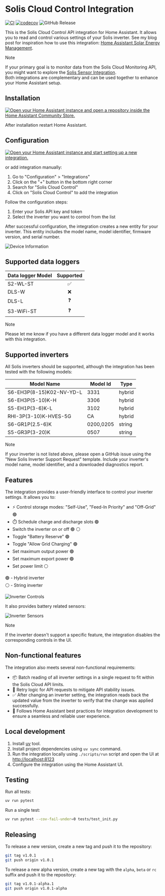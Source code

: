 # Solis Cloud Control Integration

[![CI](https://github.com/mkuthan/solis-cloud-control/actions/workflows/ci.yml/badge.svg)](https://github.com/mkuthan/solis-cloud-control/actions/workflows/ci.yml)
[![codecov](https://codecov.io/gh/mkuthan/solis-cloud-control/graph/badge.svg?token=19S6622V10)](https://codecov.io/gh/mkuthan/solis-cloud-control)
![GitHub Release](https://img.shields.io/github/v/release/mkuthan/solis-cloud-control)

This is the Solis Cloud Control API integration for Home Assistant.
It allows you to read and control various settings of your Solis inverter.
See my blog post for inspiration how to use this integration: [Home Assistant Solar Energy Management](https://mkuthan.github.io/blog/2025/04/12/home-assistant-solar/).

> [!NOTE]
> If your primary goal is to monitor data from the Solis Cloud Monitoring API, you might want to explore the [Solis Sensor Integration](https://github.com/hultenvp/solis-sensor/).  
> Both integrations are complementary and can be used together to enhance your Home Assistant setup.

## Installation

[![Open your Home Assistant instance and open a repository inside the Home Assistant Community Store.](https://my.home-assistant.io/badges/hacs_repository.svg)](https://my.home-assistant.io/redirect/hacs_repository/?owner=mkuthan&repository=solis-cloud-control)

After installation restart Home Assistant.

## Configuration

[![Open your Home Assistant instance and start setting up a new integration.](https://my.home-assistant.io/badges/config_flow_start.svg)](https://my.home-assistant.io/redirect/config_flow_start/?domain=solis_cloud_control)

or add integration manually:

1. Go to "Configuration" > "Integrations"
2. Click on the "+" button in the bottom right corner
3. Search for "Solis Cloud Control"
4. Click on "Solis Cloud Control" to add the integration

Follow the configuration steps:

1. Enter your Solis API key and token
2. Select the inverter you want to control from the list

After successful configuration, the integration creates a new entity for your inverter. This entity includes the model name, model identifier, firmware version, and serial number.

![Device Information](device_info.png)

## Supported data loggers

| Data logger Model | Supported |
| ----------------- | :-------: |
| S2-WL-ST          |     ✅     |
| DLS-W             |     ❌     |
| DLS-L             |     ❓     |
| S3-WiFi-ST        |     ❓     |

> [!NOTE]
> Please let me know if you have a different data logger model and it works with this integration.

## Supported inverters

All Solis inverters should be supported, although the integration has been tested with the following models:

| Model Name               | Model Id  | Type   |
| ------------------------ | --------- | ------ |
| S6-EH3P(8-15)K02-NV-YD-L | 3331      | hybrid |
| S6-EH3P(5-10)K-H         | 3306      | hybrid |
| S5-EH1P(3-6)K-L          | 3102      | hybrid |
| RHI-3P(3-10)K-HVES-5G    | CA        | hybrid |
| S6-GR1P(2.5-6)K          | 0200,0205 | string |
| S5-GR3P(3-20)K           | 0507      | string |

> [!NOTE]
> If your inverter is not listed above, please open a GitHub issue using the "New Solis Inverter Support Request" template.
> Include your inverter's model name, model identifier, and a downloaded diagnostics report.

## Features

The integration provides a user-friendly interface to control your inverter settings. It allows you to:

* ⚡ Control storage modes: "Self-Use", "Feed-In Priority" and "Off-Grid" 🟢
* ⏱️ Schedule charge and discharge slots 🟢
* Switch the inverter on or off 🟢 ⚪️
* Toggle "Battery Reserve" 🟢
* Toggle "Allow Grid Charging" 🟢
* Set maximum output power 🟢
* Set maximum export power 🟢
* Set power limit ⚪️

🟢 - Hybrid inverter  
⚪️ - String inverter

![Inverter Controls](inverter_controls.png)

It also provides battery related sensors:

![Inverter Sensors](inverter_sensors.png)

> [!NOTE]
> If the inverter doesn't support a specific feature, the integration disables the corresponding controls in the UI.

## Non-functional features

The integration also meets several non-functional requirements:

* 📦 Batch reading of all inverter settings in a single request to fit within the Solis Cloud API limits.
* 🔄 Retry logic for API requests to mitigate API stability issues.
* ✅ After changing an inverter setting, the integration reads back the updated value from the inverter to verify that the change was applied successfully.
* 🏡 Follows Home Assistant best practices for integration development to ensure a seamless and reliable user experience.

## Local development

1. Install [uv](https://docs.astral.sh/uv/getting-started/installation/) tool.
2. Install project dependencies using `uv sync` command.
3. Run the integration locally using `./scripts/run` script and open the UI at <http://localhost:8123>
4. Configure the integration using the Home Assistant UI.

## Testing

Run all tests:

```bash
uv run pytest
```

Run a single test:

```bash
uv run pytest --cov-fail-under=0 tests/test_init.py
```

## Releasing

To release a new version, create a new tag and push it to the repository:

```bash
git tag v1.0.1
git push origin v1.0.1
```

To release a new alpha version, create a new tag with the `alpha`, `beta` or `rc` suffix and push it to the repository:

```bash
git tag v1.0.1-alpha.1
git push origin v1.0.1-alpha
```
